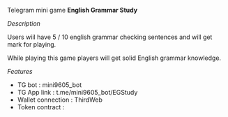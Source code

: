 Telegram mini game **English Grammar Study**

*Description*

Users wiil have 5 / 10 english grammar checking sentences and will get mark for playing.

While playing this game players will get solid English grammar knowledge.

*Features*

- TG bot : mini9605_bot
- TG App link : t.me/mini9605_bot/EGStudy
- Wallet connection : ThirdWeb
- Token contract :